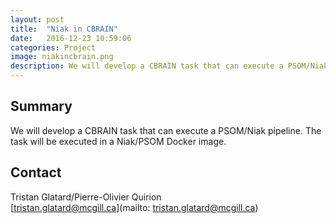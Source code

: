 ```yaml
---
layout: post
title:  "Niak in CBRAIN"
date:   2016-12-23 10:59:06
categories: Project
image: niakincbrain.png
description: We will develop a CBRAIN task that can execute a PSOM/Niak pipeline.
---
```

## Summary
We will develop a CBRAIN task that can execute a PSOM/Niak pipeline. The task will be executed in a Niak/PSOM Docker image.

## Contact  
Tristan Glatard/Pierre-Olivier Quirion  
[tristan.glatard@mcgill.ca](mailto: tristan.glatard@mcgill.ca)  

